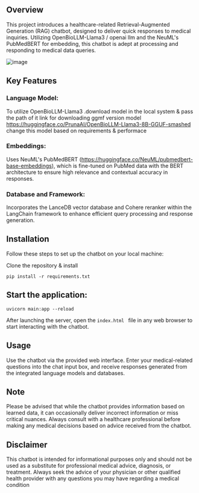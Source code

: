 ## Overview
This project introduces a healthcare-related Retrieval-Augmented Generation (RAG) chatbot, designed to deliver quick  responses to medical inquiries. Utilizing  OpenBioLLM-Llama3 / openai llm and the NeuML's PubMedBERT for embedding,
this chatbot is adept at processing and responding to medical data queries.

![image](https://github.com/akashAD98/vectordb-recipes/assets/62583018/6027ccb2-0917-45e4-97f4-6739aa420082)


## Key Features
### Language Model: 

To utilize OpenBioLLM-Llama3 .download model in the local system & pass the path of it 
link for downloading ggmf version model https://huggingface.co/PrunaAI/OpenBioLLM-Llama3-8B-GGUF-smashed
change this model based on requirements & performace 

### Embeddings: 
Uses NeuML's PubMedBERT (https://huggingface.co/NeuML/pubmedbert-base-embeddings), which is fine-tuned on PubMed data with the BERT architecture to ensure high relevance and contextual accuracy in responses.

### Database and Framework: 
Incorporates the LanceDB vector database and Cohere reranker within the LangChain framework to enhance efficient query processing and response generation.

## Installation
Follow these steps to set up the chatbot on your local machine:

Clone the repository & install 

```pip install -r requirements.txt```

## Start the application:
```
uvicorn main:app --reload
```


After launching the server, open the ```index.html ```
file in any web browser to start interacting with the chatbot.


## Usage

Use the chatbot via the provided web interface. Enter your medical-related questions into the chat input box, and receive responses generated from the integrated language models and databases.



## Note
Please be advised that while the chatbot provides information based on learned data, it can occasionally deliver incorrect information or miss critical nuances. Always consult with a healthcare professional before making any medical decisions based on advice received from the chatbot.

## Disclaimer
This chatbot is intended for informational purposes only and should not be used as a substitute for professional medical advice, diagnosis, or treatment. Always seek the advice of your physician or other qualified health provider with any questions you may have regarding a medical condition
